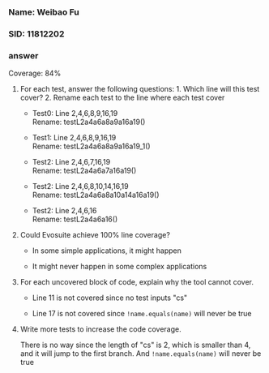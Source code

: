 ### Name: Weibao Fu

### SID: 11812202

### answer

Coverage: 84%

1. For each test, answer the following questions: 1. Which line will this test cover? 2. Rename each test to the line where each test cover

    - Test0: Line 2,4,6,8,9,16,19             
      Rename: testL2a4a6a8a9a16a19()
    
    - Test1: Line 2,4,6,8,9,16,19             
      Rename: testL2a4a6a8a9a16a19_1()
    
    - Test2: Line 2,4,6,7,16,19               
      Rename: testL2a4a6a7a16a19()
    
    - Test2: Line 2,4,6,8,10,14,16,19      
      Rename: testL2a4a6a8a10a14a16a19()
    
    - Test2: Line 2,4,6,16                    
      Rename: testL2a4a6a16()

2. Could Evosuite achieve 100% line coverage?

    - In some simple applications, it might happen
    
    - It might never happen in some complex applications
    
3. For each uncovered block of code, explain why the tool cannot cover.

    - Line 11 is not covered since no test inputs "cs"
    
    - Line 17 is not covered since `!name.equals(name)` will never be true
    
4. Write more tests to increase the code coverage.

    There is no way since the length of "cs" is 2, which is smaller than 4, and it will jump to the first branch. And `!name.equals(name)` will never be true
